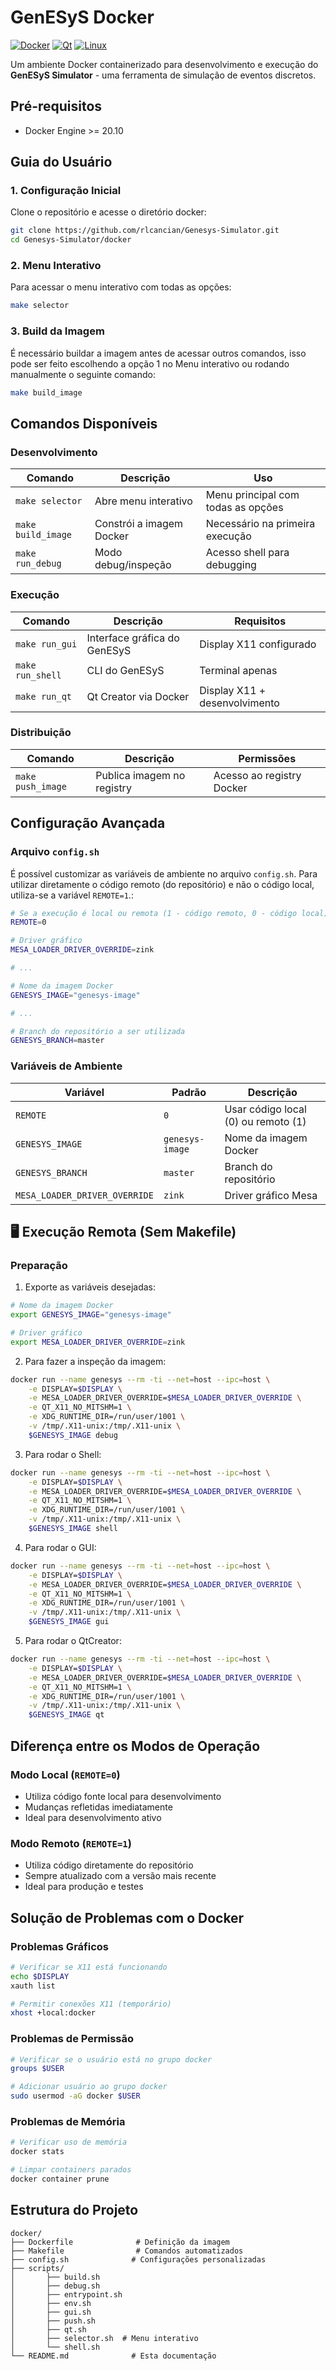 # GenESyS Docker

[![Docker](https://img.shields.io/badge/Docker-2496ED?style=for-the-badge&logo=docker&logoColor=white)](https://www.docker.com/)
[![Qt](https://img.shields.io/badge/Qt-41CD52?style=for-the-badge&logo=qt&logoColor=white)](https://www.qt.io/)
[![Linux](https://img.shields.io/badge/Linux-FCC624?style=for-the-badge&logo=linux&logoColor=black)](https://www.linux.org/)

Um ambiente Docker containerizado para desenvolvimento e execução do **GenESyS Simulator** - uma ferramenta de simulação de eventos discretos.

## Pré-requisitos

- Docker Engine >= 20.10

## Guia do Usuário

### 1. Configuração Inicial

Clone o repositório e acesse o diretório docker:

```bash
git clone https://github.com/rlcancian/Genesys-Simulator.git
cd Genesys-Simulator/docker
```

### 2. Menu Interativo

Para acessar o menu interativo com todas as opções:

```bash
make selector
```

### 3. Build da Imagem

É necessário buildar a imagem antes de acessar outros comandos, isso pode ser feito escolhendo a opção 1 no Menu interativo ou rodando manualmente o seguinte comando:

```bash
make build_image
```

## Comandos Disponíveis

### Desenvolvimento

| Comando | Descrição | Uso |
|---------|-----------|-----|
| `make selector` | Abre menu interativo | Menu principal com todas as opções |
| `make build_image` | Constrói a imagem Docker | Necessário na primeira execução |
| `make run_debug` | Modo debug/inspeção | Acesso shell para debugging |

### Execução

| Comando | Descrição | Requisitos |
|---------|-----------|------------|
| `make run_gui` | Interface gráfica do GenESyS | Display X11 configurado |
| `make run_shell` | CLI do GenESyS | Terminal apenas |
| `make run_qt` | Qt Creator via Docker | Display X11 + desenvolvimento |

### Distribuição

| Comando | Descrição | Permissões |
|---------|-----------|------------|
| `make push_image` | Publica imagem no registry | Acesso ao registry Docker |

## Configuração Avançada

### Arquivo `config.sh`

É possível customizar as variáveis de ambiente no arquivo `config.sh`. Para utilizar diretamente o código remoto (do repositório) e não o código local, utiliza-se a variável `REMOTE=1`.:

```bash
# Se a execução é local ou remota (1 - código remoto, 0 - código local)
REMOTE=0

# Driver gráfico
MESA_LOADER_DRIVER_OVERRIDE=zink

# ...

# Nome da imagem Docker
GENESYS_IMAGE="genesys-image"

# ...

# Branch do repositório a ser utilizada
GENESYS_BRANCH=master

```

### Variáveis de Ambiente

| Variável | Padrão | Descrição |
|----------|---------|-----------|
| `REMOTE` | `0` | Usar código local (0) ou remoto (1) |
| `GENESYS_IMAGE` | `genesys-image` | Nome da imagem Docker |
| `GENESYS_BRANCH` | `master` | Branch do repositório |
| `MESA_LOADER_DRIVER_OVERRIDE` | `zink` | Driver gráfico Mesa |

## 🖥️ Execução Remota (Sem Makefile)

### Preparação

1. Exporte as variáveis desejadas:

```bash
# Nome da imagem Docker
export GENESYS_IMAGE="genesys-image"

# Driver gráfico
export MESA_LOADER_DRIVER_OVERRIDE=zink
```

2. Para fazer a inspeção da imagem:

```bash
docker run --name genesys --rm -ti --net=host --ipc=host \
    -e DISPLAY=$DISPLAY \
    -e MESA_LOADER_DRIVER_OVERRIDE=$MESA_LOADER_DRIVER_OVERRIDE \
    -e QT_X11_NO_MITSHM=1 \
    -e XDG_RUNTIME_DIR=/run/user/1001 \
    -v /tmp/.X11-unix:/tmp/.X11-unix \
    $GENESYS_IMAGE debug
```

3. Para rodar o Shell:

```bash
docker run --name genesys --rm -ti --net=host --ipc=host \
    -e DISPLAY=$DISPLAY \
    -e MESA_LOADER_DRIVER_OVERRIDE=$MESA_LOADER_DRIVER_OVERRIDE \
    -e QT_X11_NO_MITSHM=1 \
    -e XDG_RUNTIME_DIR=/run/user/1001 \
    -v /tmp/.X11-unix:/tmp/.X11-unix \
    $GENESYS_IMAGE shell
```

4. Para rodar o GUI:

```bash
docker run --name genesys --rm -ti --net=host --ipc=host \
    -e DISPLAY=$DISPLAY \
    -e MESA_LOADER_DRIVER_OVERRIDE=$MESA_LOADER_DRIVER_OVERRIDE \
    -e QT_X11_NO_MITSHM=1 \
    -e XDG_RUNTIME_DIR=/run/user/1001 \
    -v /tmp/.X11-unix:/tmp/.X11-unix \
    $GENESYS_IMAGE gui
```

5. Para rodar o QtCreator:

```bash
docker run --name genesys --rm -ti --net=host --ipc=host \
    -e DISPLAY=$DISPLAY \
    -e MESA_LOADER_DRIVER_OVERRIDE=$MESA_LOADER_DRIVER_OVERRIDE \
    -e QT_X11_NO_MITSHM=1 \
    -e XDG_RUNTIME_DIR=/run/user/1001 \
    -v /tmp/.X11-unix:/tmp/.X11-unix \
    $GENESYS_IMAGE qt
```

## Diferença entre os Modos de Operação

### Modo Local (`REMOTE=0`)
- Utiliza código fonte local para desenvolvimento
- Mudanças refletidas imediatamente
- Ideal para desenvolvimento ativo

### Modo Remoto (`REMOTE=1`)
- Utiliza código diretamente do repositório
- Sempre atualizado com a versão mais recente
- Ideal para produção e testes

## Solução de Problemas com o Docker

### Problemas Gráficos

```bash
# Verificar se X11 está funcionando
echo $DISPLAY
xauth list

# Permitir conexões X11 (temporário)
xhost +local:docker
```

### Problemas de Permissão

```bash
# Verificar se o usuário está no grupo docker
groups $USER

# Adicionar usuário ao grupo docker
sudo usermod -aG docker $USER
```

### Problemas de Memória

```bash
# Verificar uso de memória
docker stats

# Limpar containers parados
docker container prune
```

## Estrutura do Projeto

```
docker/
├── Dockerfile              # Definição da imagem
├── Makefile                # Comandos automatizados
├── config.sh              # Configurações personalizadas
├── scripts/
│       ├── build.sh
│       ├── debug.sh
│       ├── entrypoint.sh
│       ├── env.sh
│       ├── gui.sh
│       ├── push.sh
│       ├── qt.sh        
│       ├── selector.sh  # Menu interativo
│       └── shell.sh
└── README.md              # Esta documentação
```